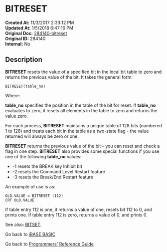 # BITRESET

**Created At:** 11/3/2017 2:33:12 PM  
**Updated At:** 1/5/2018 6:47:16 PM  
**Original Doc:** [284140-bitreset](https://docs.jbase.com/36868-jbase-basic/284140-bitreset)  
**Original ID:** 284140  
**Internal:** No  

## Description

**BITRESET** resets the value of a specified bit in the local bit table to zero and returns the previous value of the bit. It takes the general form:

```
BITRESET(table_no)
```

Where:

**table\_no** specifies the position in the table of the bit for reset. If **table\_no** evaluates to zero, it resets all elements in the table to zero and returns the value zero.

For each process, **BITRESET** maintains a unique table of 128 bits (numbered 1 to 128) and treats each bit in the table as a two-state flag - the value returned will always be zero or one.

**BITRESET** returns the previous value of the bit – you can reset and check a flag in one step. **BITRESET** also provides some special functions if you use one of the following **table\_no** values:

- -1 resets the BREAK key Inhibit bit
- -2 resets the Command Level Restart feature
- -3 resets the Break/End Restart feature

An example of use is as:

```
OLD.VALUE = BITRESET (112)
CRT OLD.VALUE
```

If table entry 112 is one, it returns a value of one, resets bit 112 to 0, and prints one. If table entry 112 is zero, returns a value of 0, and prints 0.

See also: [BITSET](./../bitset).

Go back to [jBASE BASIC](./../README.md)

Go back to [Programmers' Reference Guide](./../../reference-guides/jbc/README.md)
